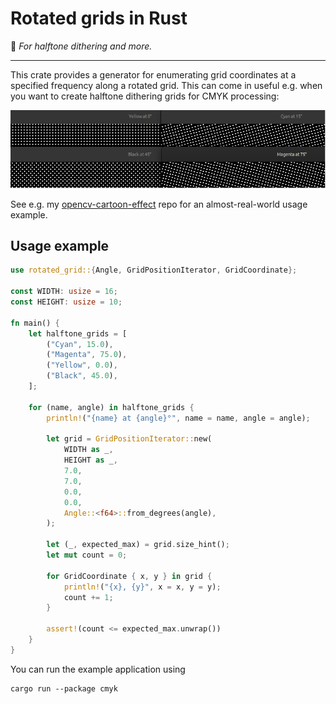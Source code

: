 # Rotated grids in Rust

🎨 _For halftone dithering and more._

---

This crate provides a generator for enumerating grid coordinates at a specified frequency along a rotated grid.
This can come in useful e.g. when you want to create halftone dithering grids for CMYK processing:

<div align="center" style="text-align: center">
    <img src="readme/grid.png" alt="CMYK grid examples" />
</div>

See e.g. my [opencv-cartoon-effect](https://github.com/sunsided/opencv-cartoon-effect) repo for an almost-real-world 
usage example.

## Usage example

```rust
use rotated_grid::{Angle, GridPositionIterator, GridCoordinate};

const WIDTH: usize = 16;
const HEIGHT: usize = 10;

fn main() {
    let halftone_grids = [
        ("Cyan", 15.0),
        ("Magenta", 75.0),
        ("Yellow", 0.0),
        ("Black", 45.0),
    ];
    
    for (name, angle) in halftone_grids {
        println!("{name} at {angle}°", name = name, angle = angle);
    
        let grid = GridPositionIterator::new(
            WIDTH as _,
            HEIGHT as _,
            7.0,
            7.0,
            0.0,
            0.0,
            Angle::<f64>::from_degrees(angle),
        );
    
        let (_, expected_max) = grid.size_hint();
        let mut count = 0;
    
        for GridCoordinate { x, y } in grid {
            println!("{x}, {y}", x = x, y = y);
            count += 1;
        }
    
        assert!(count <= expected_max.unwrap())
    }
}
```

You can run the example application using

```shell
cargo run --package cmyk
```
